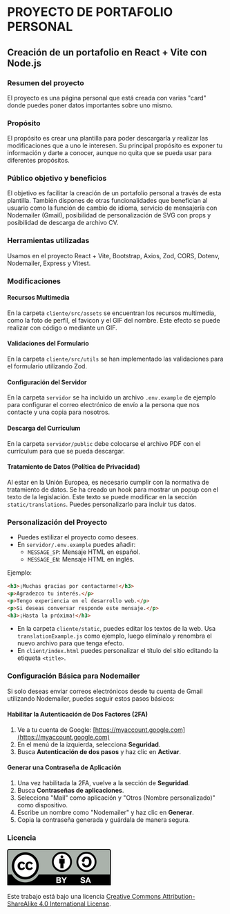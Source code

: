 # PROYECTO DE PORTAFOLIO PERSONAL

## Creación de un portafolio en React + Vite con Node.js

### Resumen del proyecto

El proyecto es una página personal que está creada con varias "card" donde puedes poner datos importantes sobre uno mismo.

### Propósito

El propósito es crear una plantilla para poder descargarla y realizar las modificaciones que a uno le interesen. Su principal propósito es exponer tu información y darte a conocer, aunque no quita que se pueda usar para diferentes propósitos.

### Público objetivo y beneficios

El objetivo es facilitar la creación de un portafolio personal a través de esta plantilla. También dispones de otras funcionalidades que benefician al usuario como la función de cambio de idioma, servicio de mensajería con Nodemailer (Gmail), posibilidad de personalización de SVG con props y posibilidad de descarga de archivo CV.

### Herramientas utilizadas

Usamos en el proyecto React + Vite, Bootstrap, Axios, Zod, CORS, Dotenv, Nodemailer, Express y Vitest.

### Modificaciones

#### Recursos Multimedia

En la carpeta `cliente/src/assets` se encuentran los recursos multimedia, como la foto de perfil, el favicon y el GIF del nombre. Este efecto se puede realizar con código o mediante un GIF.

#### Validaciones del Formulario

En la carpeta `cliente/src/utils` se han implementado las validaciones para el formulario utilizando Zod.

#### Configuración del Servidor

En la carpeta `servidor` se ha incluido un archivo `.env.example` de ejemplo para configurar el correo electrónico de envío a la persona que nos contacte y una copia para nosotros.

#### Descarga del Currículum

En la carpeta `servidor/public` debe colocarse el archivo PDF con el currículum para que se pueda descargar.

#### Tratamiento de Datos (Política de Privacidad)

Al estar en la Unión Europea, es necesario cumplir con la normativa de tratamiento de datos. Se ha creado un hook para mostrar un popup con el texto de la legislación. Este texto se puede modificar en la sección `static/translations`. Puedes personalizarlo para incluir tus datos.

### Personalización del Proyecto

- Puedes estilizar el proyecto como desees.
- En `servidor/.env.example` puedes añadir:
  - `MESSAGE_SP`: Mensaje HTML en español.
  - `MESSAGE_EN`: Mensaje HTML en inglés.

Ejemplo:

```html
<h3>¡Muchas gracias por contactarme!</h3>
<p>Agradezco tu interés.</p>
<p>Tengo experiencia en el desarrollo web.</p>
<p>Si deseas conversar responde este mensaje.</p>
<h3>¡Hasta la próxima!</h3>
```

- En la carpeta `cliente/static`, puedes editar los textos de la web. Usa `translationExample.js` como ejemplo, luego elimínalo y renombra el nuevo archivo para que tenga efecto.
- En `client/index.html` puedes personalizar el título del sitio editando la etiqueta `<title>`.

### Configuración Básica para Nodemailer

Si solo deseas enviar correos electrónicos desde tu cuenta de Gmail utilizando Nodemailer, puedes seguir estos pasos básicos:

#### Habilitar la Autenticación de Dos Factores (2FA)

1. Ve a tu cuenta de Google: [https://myaccount.google.com](https://myaccount.google.com)
2. En el menú de la izquierda, selecciona **Seguridad**.
3. Busca **Autenticación de dos pasos** y haz clic en **Activar**.

#### Generar una Contraseña de Aplicación

1. Una vez habilitada la 2FA, vuelve a la sección de **Seguridad**.
2. Busca **Contraseñas de aplicaciones**.
3. Selecciona "Mail" como aplicación y "Otros (Nombre personalizado)" como dispositivo.
4. Escribe un nombre como "Nodemailer" y haz clic en **Generar**.
5. Copia la contraseña generada y guárdala de manera segura.

### Licencia

![CC-BY-SA](./client/src/assets/by-sa-image.svg)

Este trabajo está bajo una licencia [Creative Commons Attribution-ShareAlike 4.0 International License](https://creativecommons.org/licenses/by-sa/4.0/deed.es).
